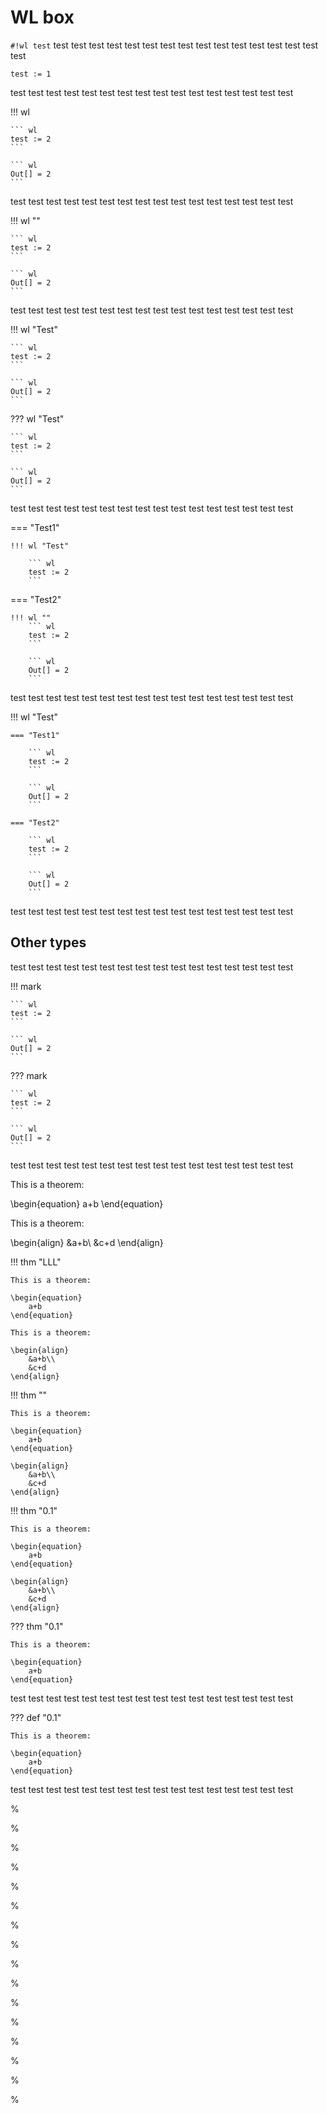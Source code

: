 # WL box

`#!wl test` test test test test test test test test test test test test test test test test

``` wl
test := 1
```

test test test test test test test test test test test test test test test test

!!! wl

    ``` wl
    test := 2
    ```

    ``` wl
    Out[] = 2
    ```

test test test test test test test test test test test test test test test test

!!! wl ""

    ``` wl
    test := 2
    ```

    ``` wl
    Out[] = 2
    ```
test test test test test test test test test test test test test test test test

!!! wl "Test"

    ``` wl
    test := 2
    ```

    ``` wl
    Out[] = 2
    ```

??? wl "Test"

    ``` wl
    test := 2
    ```

    ``` wl
    Out[] = 2
    ```

test test test test test test test test test test test test test test test test

=== "Test1"

    !!! wl "Test"

        ``` wl
        test := 2
        ```

=== "Test2"

    !!! wl ""
        ``` wl
        test := 2
        ```

        ``` wl
        Out[] = 2
        ```

test test test test test test test test test test test test test test test test

!!! wl "Test"

    === "Test1"

        ``` wl
        test := 2
        ```

        ``` wl
        Out[] = 2
        ```

    === "Test2"

        ``` wl
        test := 2
        ```

        ``` wl
        Out[] = 2
        ```

test test test test test test test test test test test test test test test test

## Other types

test test test test test test test test test test test test test test test test

!!! mark

    ``` wl
    test := 2
    ```

    ``` wl
    Out[] = 2
    ```

??? mark

    ``` wl
    test := 2
    ```

    ``` wl
    Out[] = 2
    ```

test test test test test test test test test test test test test test test test

This is a theorem:

\begin{equation}
    a+b
\end{equation}

This is a theorem:

\begin{align}
    &a+b\\
    &c+d
\end{align}

!!! thm "LLL"

    This is a theorem:

    \begin{equation}
        a+b
    \end{equation}

    This is a theorem:

    \begin{align}
        &a+b\\
        &c+d
    \end{align}

!!! thm ""

    This is a theorem:

    \begin{equation}
        a+b
    \end{equation}

    \begin{align}
        &a+b\\
        &c+d
    \end{align}

!!! thm "0.1"

    This is a theorem:

    \begin{equation}
        a+b
    \end{equation}

    \begin{align}
        &a+b\\
        &c+d
    \end{align}

??? thm "0.1"

    This is a theorem:

    \begin{equation}
        a+b
    \end{equation}

test test test test test test test test test test test test test test test test

??? def "0.1"

    This is a theorem:

    \begin{equation}
        a+b
    \end{equation}

test test test test test test test test test test test test test test test test


%

%

%

%

%

%

%

%

%

%

%

%

%

%

%

%
